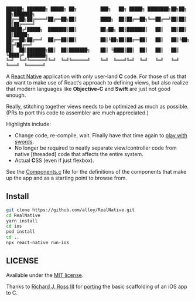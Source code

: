 ```
██████╗ ███████╗ █████╗ ██╗         ███╗   ██╗ █████╗ ████████╗██╗██╗   ██╗███████╗
██╔══██╗██╔════╝██╔══██╗██║         ████╗  ██║██╔══██╗╚══██╔══╝██║██║   ██║██╔════╝
██████╔╝█████╗  ███████║██║         ██╔██╗ ██║███████║   ██║   ██║██║   ██║█████╗  
██╔══██╗██╔══╝  ██╔══██║██║         ██║╚██╗██║██╔══██║   ██║   ██║╚██╗ ██╔╝██╔══╝  
██║  ██║███████╗██║  ██║███████╗    ██║ ╚████║██║  ██║   ██║   ██║ ╚████╔╝ ███████╗
╚═╝  ╚═╝╚══════╝╚═╝  ╚═╝╚══════╝    ╚═╝  ╚═══╝╚═╝  ╚═╝   ╚═╝   ╚═╝  ╚═══╝  ╚══════╝
```

A [React Native](https://reactnative.dev) application with _only_ user-land **C** code. For those of us that _do_ want to make use of React’s approach to defining views, but also realize that modern languages like **Objective-C** and **Swift** are just not good enough.

Really, stitching together views needs to be optimized as much as possible. (PRs to port this code to assembler are much appreciated.)

Highlights include:

* Change code, re-compile, wait. Finally have that time again to [play with swords](https://xkcd.com/303/).
* No longer be required to neatly separate view/controller code from native [threaded] code that affects the entire system.
* Actual **C**SS (even if just flexbox).

See the [Components.c](./src/Components.c) file for the definitions of the components that make up the app and as a starting point to browse from.

## Install

```bash
git clone https://github.com/alloy/RealNative.git
cd RealNative
yarn install
cd ios
pod install
cd ..
npx react-native run-ios
```

## LICENSE

Available under the [MIT license](./LICENSE).

Thanks to [Richard J. Ross III](https://stackoverflow.com/users/427309/richard-j-ross-iii) for [porting](https://stackoverflow.com/a/10290255/95397) the basic scaffolding of an iOS app to C.
